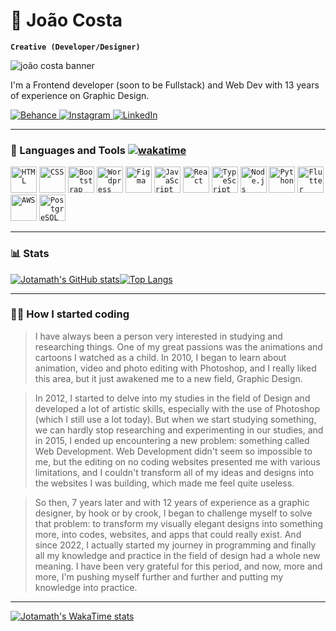 

# 🤿 João Costa 

**`Creative (Developer/Designer)`** 

![joão costa banner](https://github.com/jotamath/jotamath/assets/131292471/4d3d18cd-a87a-419f-8374-88abe2aaf788)


I'm a Frontend developer (soon to be Fullstack) and Web Dev with 13 years of experience on Graphic Design.

[![Behance](https://img.shields.io/badge/Behance-1769ff?style=for-the-badge&logo=behance&logoColor=white "See my design portfolio")](https://www.behance.net/jota_dsgn)[ 
![Instagram](https://img.shields.io/badge/Instagram-%23E4405F.svg?style=for-the-badge&logo=Instagram&logoColor=white "Follow me on Instagram")
](https://www.instagram.com/_jmath)[![LinkedIn](https://img.shields.io/badge/linkedin-%230077B5.svg?style=for-the-badge&logo=linkedin&logoColor=white "Contact me")](https://www.linkedin.com/in/jotamath/)

----------

### [](https://github.com/jotamath#-languages-and-tools)🧰 Languages and Tools   [![wakatime](https://wakatime.com/badge/user/018c9fc5-3ccc-466c-ae10-5fb37fb92384.svg)](https://wakatime.com/@018c9fc5-3ccc-466c-ae10-5fb37fb92384)
<code><img width="42" src="https://user-images.githubusercontent.com/25181517/192158954-f88b5814-d510-4564-b285-dff7d6400dad.png" alt="HTML" title="HTML"/></code> <code><img width="42" src="https://user-images.githubusercontent.com/25181517/183898674-75a4a1b1-f960-4ea9-abcb-637170a00a75.png" alt="CSS" title="CSS"/></code> <code><img width="42" src="https://user-images.githubusercontent.com/25181517/183898054-b3d693d4-dafb-4808-a509-bab54cf5de34.png" alt="Bootstrap" title="Bootstrap"/></code> <code><img width="42" src="https://user-images.githubusercontent.com/25181517/192158957-b1256181-356c-46a3-beb9-487af08a6266.png" alt="Wordpress" title="Wordpress"/></code> <code><img width="42" src="https://user-images.githubusercontent.com/25181517/189715289-df3ee512-6eca-463f-a0f4-c10d94a06b2f.png" alt="Figma" title="Figma"/></code> <code><img width="42" src="https://user-images.githubusercontent.com/25181517/117447155-6a868a00-af3d-11eb-9cfe-245df15c9f3f.png" alt="JavaScript" title="JavaScript"/></code> <code><img width="42" src="https://user-images.githubusercontent.com/25181517/183897015-94a058a6-b86e-4e42-a37f-bf92061753e5.png" alt="React" title="React"/></code> <code><img width="42" src="https://user-images.githubusercontent.com/25181517/183890598-19a0ac2d-e88a-4005-a8df-1ee36782fde1.png" alt="TypeScript" title="TypeScript"/></code> <code><img width="42" src="https://user-images.githubusercontent.com/25181517/183568594-85e280a7-0d7e-4d1a-9028-c8c2209e073c.png" alt="Node.js" title="Node.js"/></code> <code><img width="42" src="https://user-images.githubusercontent.com/25181517/183423507-c056a6f9-1ba8-4312-a350-19bcbc5a8697.png" alt="Python" title="Python"/></code> <code><img width="42" src="https://user-images.githubusercontent.com/25181517/186150365-da1eccce-6201-487c-8649-45e9e99435fd.png" alt="Flutter" title="Flutter"/></code> <code><img width="42" src="https://user-images.githubusercontent.com/25181517/183896132-54262f2e-6d98-41e3-8888-e40ab5a17326.png" alt="AWS" title="AWS"/></code> <code><img width="42" src="https://user-images.githubusercontent.com/25181517/117208740-bfb78400-adf5-11eb-97bb-09072b6bedfc.png" alt="PostgreSQL" title="PostgreSQL"/></code>
 </div>


-----


### [](https://github.com/jotamath#-stats)📊 Stats
[![Jotamath's GitHub stats](https://github-readme-stats.vercel.app/api?username=jotamath&bg_color=091D5B&title_color=EBE79D&text_color=E2DF99&border_radius=7)](https://github.com/jotamath/github-readme-stats)[![Top Langs](https://github-readme-stats.vercel.app/api/top-langs/?username=jotamath&layout=donut&bg_color=091D5B&title_color=EBE79D&text_color=E2DF99&border_radius=7&langs_count=5)](https://github.com/jotamath/github-readme-stats)

-----

### [](https://github.com/jotamath#-how-i-started-coding) 👨‍💻 How I started coding 

> I have always been a person very interested in studying and researching things. One of my great passions was the animations and cartoons I watched as a child. In 2010, I began to learn about animation, video and photo editing with Photoshop, and I really liked this area, but it just awakened me to a new field, Graphic Design. 

>In 2012, I started to delve into my studies in the field of Design and developed a lot of artistic skills, especially with the use of Photoshop (which I still use a lot today). But when we start studying something, we can hardly stop researching and experimenting in our studies, and in 2015, I ended up encountering a new problem: something called Web Development. Web Development didn't seem so impossible to me, but the editing on no coding websites presented me with various limitations, and I couldn't transform all of my ideas and designs into the websites I was building, which made me feel quite useless.

>So then, 7 years later and with 12 years of experience as a graphic designer, by hook or by crook, I began to challenge myself to solve that problem: to transform my visually elegant designs into something more, into codes, websites, and apps that could really exist. And since 2022, I actually started my journey in programming and finally all my knowledge and practice in the field of design had a whole new meaning. I have been very grateful for this period, and now, more and more, I'm pushing myself further and further and putting my knowledge into practice.




-----
[![Jotamath's WakaTime stats](https://github-readme-stats.vercel.app/api/wakatime?username=@jotamath&bg_color=091D5B&title_color=EBE79D&text_color=E2DF99&border_radius=7&langs_count=5)](https://github.com/jotamath/github-readme-stats)
